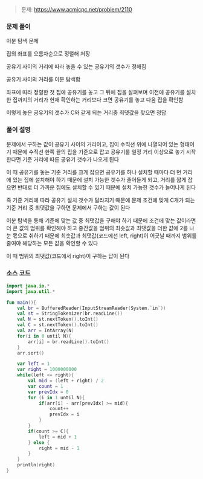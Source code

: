 > 문제: https://www.acmicpc.net/problem/2110

### 문제 풀이

이분 탐색 문제

집의 좌표를 오름차순으로 정렬해 저장

공유기 사이의 거리에 따라 놓을 수 있는 공유기의 갯수가 정해짐

공유기 사이의 거리를 이분 탐색함

좌표에 따라 정렬한 첫 집에 공유기를 놓고 그 뒤에 집을 살펴보며 이전에 공유기를 설치한 집까지의 거리가 현재 확인하는 거리보다 크면 공유기를 놓고 다음 집을 확인함

이렇게 놓은 공유기의 갯수가 C와 같게 되는 거리중 최댓값을 찾으면 정답

### 풀이 설명

문제에서 구하는 값이 공유기 사이의 거리이고, 집이 수직선 위에 나열되어 있는 형태이기 때문에 수직선 한쪽 끝의 집을 기준으로 잡고 공유기를 일정 거리 이상으로 놓기 시작한다면 기준 거리에 따른 공유기 갯수가 나오게 된다

이 때 공유기를 놓는 기준 거리를 크게 잡으면 공유기를 하나 설치할 때마다 더 먼 거리에 있는 집에 설치해야 하기 때문에 설치 가능한 갯수가 줄어들게 되고, 거리를 짧게 잡으면 반대로 더 가까운 집에도 설치할 수 있기 때문에 설치 가능한 갯수가 늘어나게 된다

즉 기준 거리에 따라 공유기 설치 갯수가 달라지기 때문에 문제 조건에 맞게 C개가 되는 기준 거리 중 최댓값을 구하면 문제에서 구하는 값이 된다

이분 탐색을 통해 기준에 맞는 값 중 최댓값을 구해야 하기 때문에 조건에 맞는 값이라면 더 큰 값의 범위를 확인해야 하고 중간값을 범위의 최솟값과 최댓값을 더한 값에 2를 나눈 몫으로 취하기 때문에 최솟값과 최댓값(코드에선 left, right)이 어긋날 때까지 범위를 줄여야 해당하는 모든 값을 확인할 수 있다

이 때 범위의 최댓값(코드에서 right)이 구하는 답이 된다

### 소스 코드
```kotlin
import java.io.*
import java.util.*

fun main(){
    val br = BufferedReader(InputStreamReader(System.`in`))
    val st = StringTokenizer(br.readLine())
    val N = st.nextToken().toInt()
    val C = st.nextToken().toInt()
    val arr = IntArray(N)
    for(i in 0 until N){
        arr[i] = br.readLine().toInt()
    }
    arr.sort()

    var left = 1
    var right = 1000000000
    while(left <= right){
        val mid = (left + right) / 2
        var count = 1
        var prevIdx = 0
        for (i in 1 until N){
            if(arr[i] - arr[prevIdx] >= mid){
                count++
                prevIdx = i
            }
        }
        if(count >= C){
            left = mid + 1
        } else {
            right = mid - 1
        }
    }
    println(right)
}
```